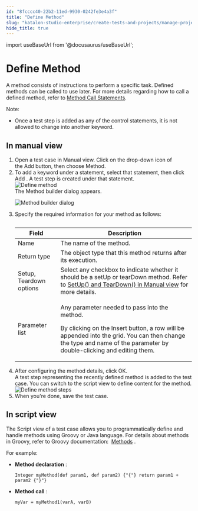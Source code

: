 ```yaml
---
id: "8fcccc40-22b2-11ed-9930-0242fe3e4a3f"
title: "Define Method"
slug: "katalon-studio-enterprise/create-tests-and-projects/manage-projects/statements/define-method"
hide_title: true
---
```

import useBaseUrl from '@docusaurus/useBaseUrl';


# <a id="concept-6992" class="anchor_top_offset"/><a id="ariaid-title1" class="anchor_top_offset"/>Define Method

<p xmlns="http://www.w3.org/1999/xhtml" className="p">A method consists of&nbsp;instructions to perform a specific task. Defined methods can be called to use later. For more details regarding how to call a defined method, refer to <a className="xref" href="/docs/legacy/katalon-studio-enterprise/create-tests-and-projects/manage-projects/statements/method-call-statements">Method Call Statements</a>.</p> 
<div xmlns="http://www.w3.org/1999/xhtml" className="p"><div className="note note note_note"><span className="note__title">Note:</span> <ul className="ul"><li className="li"><p className="p">Once a test step is added as any of the control statements, it is not allowed to change into another keyword.</p></li></ul></div></div>

## <a id="task-5660" class="anchor_top_offset"/>In manual view

<ol xmlns="http://www.w3.org/1999/xhtml" className="ol steps"><li className="li step stepexpand"><span className="ph cmd">Open a test case in&nbsp;<span className="ph uicontrol">Manual</span>&nbsp;view. Click on the drop-down icon of the&nbsp;Add&nbsp;button, then choose <span className="ph uicontrol">Method</span>.</span></li><li className="li step stepexpand"><span className="ph cmd">To add a keyword under a statement, select that statement, then click <span className="ph uicontrol">Add</span> . A test step is created under that statement.</span><div className="itemgroup info"><img className="image" width={300} src={useBaseUrl("/8fd44650-22b2-11ed-9930-0242fe3e4a3f.png")} alt="Define method" /></div><div className="itemgroup stepresult">The Method builder dialog appears.<p className="p"><img className="image" width={500} src={useBaseUrl("/8fd30dd0-22b2-11ed-9930-0242fe3e4a3f.png")} alt="Method builder dialog" /></p></div></li><li className="li step stepexpand"><span className="ph cmd">Specify the required information for your method as follows:</span><div className="itemgroup info"><table className="table"><caption /><colgroup><col /><col /></colgroup><thead className="thead"><tr className><th className="entry anchor_top_offset" id="task-5660__entry__1">Field</th><th className="entry anchor_top_offset" id="task-5660__entry__2">Description</th></tr></thead><tbody className="tbody"><tr className><td className="entry" headers="task-5660__entry__1 task-5660__entry__2 ">Name</td><td className="entry" headers="task-5660__entry__1 task-5660__entry__2 ">The name of the method.</td></tr><tr className><td className="entry" headers="task-5660__entry__1 task-5660__entry__2 ">Return type</td><td className="entry" headers="task-5660__entry__1 task-5660__entry__2 ">The object type that this method returns after its execution.</td></tr><tr className><td className="entry" headers="task-5660__entry__1 task-5660__entry__2 ">Setup, Teardown options</td><td className="entry" headers="task-5660__entry__1 task-5660__entry__2 ">Select any checkbox to indicate whether it should be a setUp or tearDown method. Refer to&nbsp;<a className="xref" href="/docs/legacy/katalon-studio-enterprise/create-tests-and-projects/manage-projects/statements/statements-overview">SetUp() and TearDown() in Manual view</a>&nbsp;for more details.</td></tr><tr className><td className="entry" headers="task-5660__entry__1 task-5660__entry__2 ">Parameter list</td><td className="entry" headers="task-5660__entry__1 task-5660__entry__2 "><p className="p">Any parameter needed to pass into the method.</p>               <p className="p">By clicking on the&nbsp;<span className="ph uicontrol">Insert</span>&nbsp;button, a row will be appended into the grid. You can then change the type and name of the parameter by double-clicking and editing them.</p></td></tr></tbody></table></div></li><li className="li step stepexpand"><span className="ph cmd">After configuring the method details, click <span className="ph uicontrol">OK</span>.     </span><div className="itemgroup info">A test step representing the recently defined method is added to the test case. You can switch to the script view to define content for the method.</div><div className="itemgroup info"><img className="image" src={useBaseUrl("/8fe4c110-22b2-11ed-9930-0242fe3e4a3f.png")} alt="Define method steps" /></div></li><li className="li step stepexpand"><span className="ph cmd">When you're done, save the test case.</span></li></ol> 

## <a id="concept-1145" class="anchor_top_offset"/>In script view

                        
<p xmlns="http://www.w3.org/1999/xhtml" className="p"> The <span className="ph uicontrol">Script</span> view of a test case allows you to programmatically define and handle methods using Groovy or Java language. For details about methods in Groovy, refer to Groovy documentation:&nbsp; <a className="xref j-external-link" href="http://groovy-lang.org/structure.html#_methods" target="_blank">Methods</a> . </p> 
            
<p xmlns="http://www.w3.org/1999/xhtml" className="p">For example:</p> 
            
<ul xmlns="http://www.w3.org/1999/xhtml" className="ul"><li className="li">     <p className="p"><strong className="ph b">Method declaration</strong> : </p>     <pre className="pre codeblock"><code>Integer myMethod(def param1, def param2) {"{"} return param1 + param2 {"}"}</code></pre>   </li><li className="li">     <p className="p"><strong className="ph b">Method call</strong> : </p>     <pre className="pre codeblock"><code>myVar = myMethod1(varA, varB)</code></pre>   </li></ul> 
        
